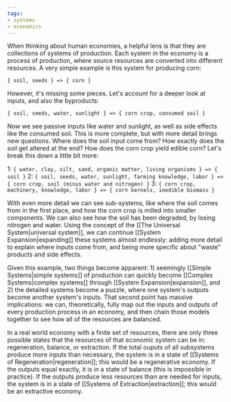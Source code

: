 ```yaml
---
tags:
- systems
- economics
---
```

When thinking about human economies, a helpful lens is that they are collections of systems of production. Each system in the economy is a process of production, where source resources are converted into different resources. A very simple example is this system for producing corn:

`{ soil, seeds } => { corn }`

However, it's missing some pieces. Let's account for a deeper look at inputs, and also the byproducts:

`{ soil, seeds, water, sunlight } => { corn crop, consumed soil }`

Now we see passive inputs like water and sunlight, as well as side effects like the consumed soil. This is more complete, but with more detail brings new questions. Where does the soil input come from? How exactly does the soil get altered at the end? How does the corn crop yield edible corn? Let's break this down a little bit more:

1: `{ water, clay, silt, sand, organic matter, living organisms } => { soil }`
2: `{ soil, seeds, water, sunlight, farming knowledge, labor } => { corn crop, soil (minus water and nitrogen) }`
3: `{ corn crop, machinery, knowledge, labor } => { corn kernels, inedible biomass }`

With even more detail we can see sub-systems, like where the soil comes from in the first place, and how the corn crop is milled into smaller components. We can also see how the soil has been degraded, by losing nitrogen and water. Using the concept of the [[The Universal System|universal system]], we can continue [[System Expansion|expanding]] these systems almost endlessly: adding more detail to explain where inputs come from, and being more specific about "waste" products and side effects.

Given this example, two things become apparent: 1) seemingly [[Simple Systems|simple systems]] of production can quickly become [[Complex Systems|complex systems]] through [[System Expansion|expansion]], and 2) the detailed systems become a puzzle, where one system's outputs become another system's inputs. That second point has massive implications: we can, theoretically, fully map out the inputs and outputs of every production process in an economy, and then chain those models together to see how all of the resources are balanced.

In a real world economy with a finite set of resources, there are only three possible states that the resources of that economic system can be in: regeneration, balance, or extraction. If the total ouputs of all subsystems produce more inputs than necessary, the system is in a state of [[Systems of Regeneration|regeneration]]; this would be a regenerative economy. If the outputs equal exactly, it is in a state of balance (this is impossible in practice). If the outputs produce less resources than are needed for inputs, the system is in a state of [[Systems of Extraction|extraction]]; this would be an extractive economy.